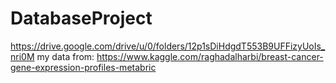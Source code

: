# DatabaseProject

https://drive.google.com/drive/u/0/folders/12p1sDiHdgdT553B9UFFizyUoIs_nri0M
my data from:
https://www.kaggle.com/raghadalharbi/breast-cancer-gene-expression-profiles-metabric
